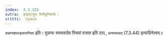 ```yaml
---
index:  4.3.125
sutra:  द्वन्द्वाद्?वुन् वैरमैथुनिकयोः।
vritti:  nyasa
---
```


`बाभ्रण्यशालङ्कायनिका` इति। वुन्नन्तः स्वभावादेव स्त्रियां वत्र्तत इति टाप् , `प्रत्ययस्थात्` (7.3.44) इत्यादिनेत्त्वम्॥
